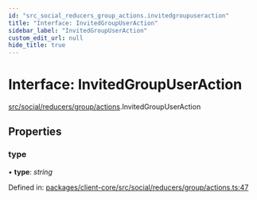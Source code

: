 ```yaml
---
id: "src_social_reducers_group_actions.invitedgroupuseraction"
title: "Interface: InvitedGroupUserAction"
sidebar_label: "InvitedGroupUserAction"
custom_edit_url: null
hide_title: true
---
```


# Interface: InvitedGroupUserAction

[src/social/reducers/group/actions](../modules/src_social_reducers_group_actions.md).InvitedGroupUserAction

## Properties

### type

• **type**: *string*

Defined in: [packages/client-core/src/social/reducers/group/actions.ts:47](https://github.com/xr3ngine/xr3ngine/blob/77d12cea0/packages/client-core/src/social/reducers/group/actions.ts#L47)
